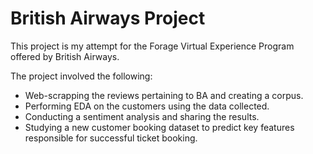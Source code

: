 # British Airways Project

This project is my attempt for the Forage Virtual Experience Program offered by British Airways.

The project involved the following:

- Web-scrapping the reviews pertaining to BA and creating a corpus.
- Performing EDA on the customers using the data collected.
- Conducting a sentiment analysis and sharing the results.
- Studying a new customer booking dataset to predict key features responsible for successful ticket booking.